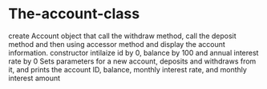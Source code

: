 # The-account-class
create Account object that call the withdraw method, call the deposit method 
and then using accessor method and display the account information.
constructor intilaize id by 0, balance by 100 and annual interest rate by 0 
Sets parameters for a new account, deposits and withdraws from it,
and prints the account ID, balance, monthly interest rate,  and monthly interest amount
